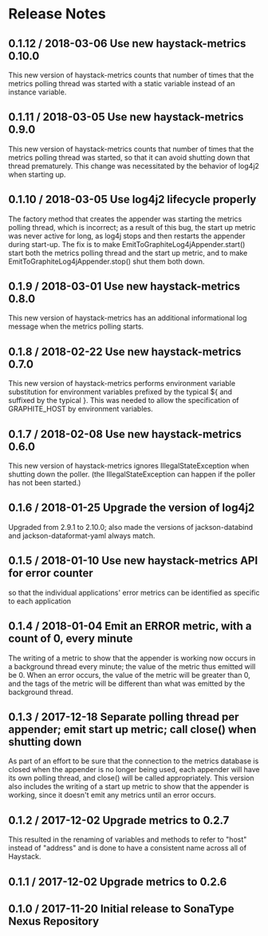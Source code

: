 # Release Notes

## 0.1.12 / 2018-03-06 Use new haystack-metrics 0.10.0
This new version of haystack-metrics counts that number of times that the metrics polling thread was started
with a static variable instead of an instance variable.

## 0.1.11 / 2018-03-05 Use new haystack-metrics 0.9.0
This new version of haystack-metrics counts that number of times that the metrics polling thread was started, so that it
can avoid shutting down that thread prematurely. This change was necessitated by the behavior of log4j2 when starting
up.

## 0.1.10 / 2018-03-05 Use log4j2 lifecycle properly
The factory method that creates the appender was starting the metrics polling thread, which is incorrect; as a result of
this bug, the start up metric was never active for long, as log4j stops and then restarts the appender during start-up.
The fix is to make EmitToGraphiteLog4jAppender.start() start both the metrics polling thread and the start up metric,
and to make EmitToGraphiteLog4jAppender.stop() shut them both down.

## 0.1.9 / 2018-03-01 Use new haystack-metrics 0.8.0
This new version of haystack-metrics has an additional informational log message when the metrics polling starts.

## 0.1.8 / 2018-02-22 Use new haystack-metrics 0.7.0
This new version of haystack-metrics performs environment variable substitution for environment variables prefixed by
the typical ${ and suffixed by the typical }. This was needed to allow the specification of GRAPHITE_HOST by
environment variables.

## 0.1.7 / 2018-02-08 Use new haystack-metrics 0.6.0
This new version of haystack-metrics ignores IllegalStateException when shutting down the poller.
(the IllegalStateException can happen if the poller has not been started.)

## 0.1.6 / 2018-01-25 Upgrade the version of log4j2
Upgraded from 2.9.1 to 2.10.0; also made the versions of jackson-databind and jackson-dataformat-yaml always match.

## 0.1.5 / 2018-01-10 Use new haystack-metrics API for error counter
so that the individual applications' error metrics can be identified as specific to each application

## 0.1.4 / 2018-01-04 Emit an ERROR metric, with a count of 0, every minute
The writing of a metric to show that the appender is working now occurs in a background thread every minute;
the value of the metric thus emitted will be 0. When an error occurs, the value of the metric will be greater than 0,
and the tags of the metric will be different than what was emitted by the background thread.

## 0.1.3 / 2017-12-18 Separate polling thread per appender; emit start up metric; call close() when shutting down
As part of an effort to be sure that the connection to the metrics database is closed when the appender is
no longer being used, each appender will have its own polling thread, and close() will be called appropriately.
This version also includes the writing of a start up metric to show that the appender is working, since it
doesn't emit any metrics until an error occurs.

## 0.1.2 / 2017-12-02 Upgrade metrics to 0.2.7
This resulted in the renaming of variables and methods to refer to "host" instead of "address"
and is done to have a consistent name across all of Haystack.

## 0.1.1 / 2017-12-02 Upgrade metrics to 0.2.6

## 0.1.0 / 2017-11-20 Initial release to SonaType Nexus Repository